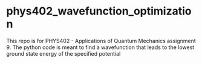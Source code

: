 # phys402_wavefunction_optimization
This repo is for PHYS402 - Applications of Quantum Mechanics assignment 9. The python code is meant to find a wavefunction that leads to the lowest ground state energy of the specified potential
